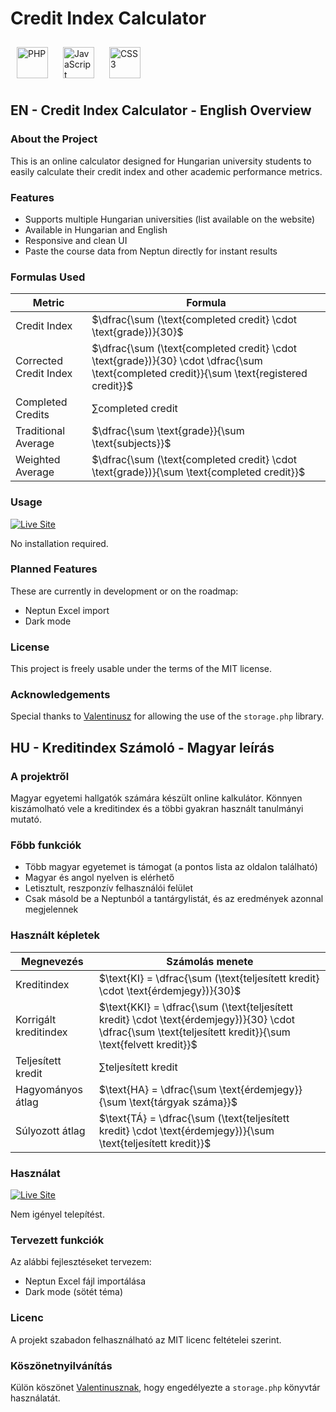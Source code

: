 # Credit Index Calculator

<a href="https://www.php.net/" target="_blank"><img style="margin: 10px" src="https://profilinator.rishav.dev/skills-assets/php-original.svg" alt="PHP" height="50" /></a>
<a href="https://www.javascript.com/" target="_blank"><img style="margin: 10px" src="https://profilinator.rishav.dev/skills-assets/javascript-original.svg" alt="JavaScript" height="50" /></a>
<a href="https://www.w3schools.com/css/" target="_blank"><img style="margin: 10px" src="https://profilinator.rishav.dev/skills-assets/css3-original-wordmark.svg" alt="CSS3" height="50" /></a>

## EN - Credit Index Calculator - English Overview

### About the Project

This is an online calculator designed for Hungarian university students to easily calculate their credit index and other academic performance metrics.

### Features

- Supports multiple Hungarian universities (list available on the website)
- Available in Hungarian and English
- Responsive and clean UI
- Paste the course data from Neptun directly for instant results

### Formulas Used

|Metric | Formula |
|--------|---------|
| Credit Index | $\dfrac{\sum (\text{completed credit} \cdot \text{grade})}{30}$ |
| Corrected Credit Index | $\dfrac{\sum (\text{completed credit} \cdot \text{grade})}{30} \cdot \dfrac{\sum \text{completed credit}}{\sum \text{registered credit}}$ |
| Completed Credits | $\sum \text{completed credit}$ |
| Traditional Average | $\dfrac{\sum \text{grade}}{\sum \text{subjects}}$ |
| Weighted Average | $\dfrac{\sum (\text{completed credit} \cdot \text{grade})}{\sum \text{completed credit}}$ |

### Usage

[![Live Site](https://img.shields.io/badge/Live%20Site-credit.katiesz.live-blue?style=flat-square)](https://credit.katiesz.live)

No installation required.

### Planned Features

These are currently in development or on the roadmap:

- Neptun Excel import
- Dark mode

### License

This project is freely usable under the terms of the MIT license.

### Acknowledgements

Special thanks to [Valentinusz](https://valentinusz.github.io/notes/webprog/storage) for allowing the use of the `storage.php` library.

## HU - Kreditindex Számoló - Magyar leírás

### A projektről

Magyar egyetemi hallgatók számára készült online kalkulátor. Könnyen kiszámolható vele a kreditindex és a többi gyakran használt tanulmányi mutató.

### Főbb funkciók

- Több magyar egyetemet is támogat (a pontos lista az oldalon található)
- Magyar és angol nyelven is elérhető
- Letisztult, reszponzív felhasználói felület
- Csak másold be a Neptunból a tantárgylistát, és az eredmények azonnal megjelennek

### Használt képletek

| Megnevezés | Számolás menete |
| - | - |
| Kreditindex | $\text{KI}  =  \dfrac{\sum (\text{teljesített kredit}  \cdot  \text{érdemjegy})}{30}$ |
| Korrigált kreditindex | $\text{KKI}  =  \dfrac{\sum (\text{teljesített kredit}  \cdot  \text{érdemjegy})}{30} \cdot \dfrac{\sum \text{teljesített kredit}}{\sum \text{felvett kredit}}$ |
| Teljesített kredit | $\sum \text{teljesített kredit}$ |
| Hagyományos átlag | $\text{HA}  =  \dfrac{\sum \text{érdemjegy}}{\sum \text{tárgyak száma}}$ |
| Súlyozott átlag | $\text{TÁ}  =  \dfrac{\sum (\text{teljesített kredit}  \cdot  \text{érdemjegy})}{\sum \text{teljesített kredit}}$ |

### Használat

[![Live Site](https://img.shields.io/badge/Live%20Site-credit.katiesz.live-blue?style=flat-square)](https://credit.katiesz.live)

Nem igényel telepítést.

### Tervezett funkciók

Az alábbi fejlesztéseket tervezem:

- Neptun Excel fájl importálása
- Dark mode (sötét téma)

### Licenc

A projekt szabadon felhasználható az MIT licenc feltételei szerint.

### Köszönetnyilvánítás

Külön köszönet [Valentinusznak](https://valentinusz.github.io/notes/webprog/storage), hogy engedélyezte a `storage.php` könyvtár használatát.
